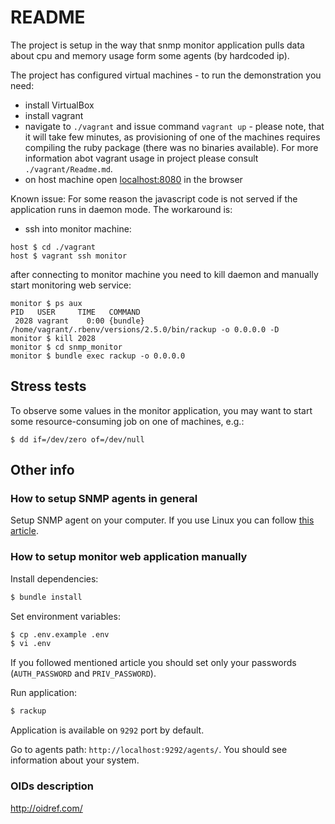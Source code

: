 # README
The project is setup in the way that snmp monitor application pulls data about cpu and memory usage form some agents (by hardcoded ip).

The project has configured virtual machines - to run the demonstration you need:  
- install VirtualBox  
- install vagrant  
- navigate to `./vagrant` and issue command `vagrant up` - please note, that it will take few minutes, as provisioning of one of the machines requires compiling the ruby package (there was no binaries available). For more  information abot vagrant usage in project please consult `./vagrant/Readme.md`.
- on host machine open [localhost:8080](localhost:8080) in the browser  

Known issue:
For some reason the javascript code is not served if the application runs in daemon mode. The workaround is:  
- ssh into monitor machine:  
```
host $ cd ./vagrant
host $ vagrant ssh monitor
```
after connecting to monitor machine you need to kill daemon and manually start monitoring web service:
```
monitor $ ps aux
PID   USER     TIME   COMMAND
 2028 vagrant    0:00 {bundle} /home/vagrant/.rbenv/versions/2.5.0/bin/rackup -o 0.0.0.0 -D
monitor $ kill 2028
monitor $ cd snmp_monitor
monitor $ bundle exec rackup -o 0.0.0.0
```

## Stress tests
To observe some values in the monitor application, you may want to start some resource-consuming job on one of machines, e.g.:
```
$ dd if=/dev/zero of=/dev/null
```

## Other info

### How to setup SNMP agents in general
Setup SNMP agent on your computer. If you use Linux you can follow [this article](https://www.digitalocean.com/community/tutorials/how-to-install-and-configure-an-snmp-daemon-and-client-on-ubuntu-14-04).

### How to setup monitor web application manually
Install dependencies:

```bash
$ bundle install
```

Set environment variables:
```bash
$ cp .env.example .env
$ vi .env
```

If you followed mentioned article you should set only your passwords (`AUTH_PASSWORD` and `PRIV_PASSWORD`).

Run application:
```bash
$ rackup
```

Application is available on `9292` port by default.

Go to agents path: `http://localhost:9292/agents/`. You should see information about your system.

### OIDs description
http://oidref.com/

